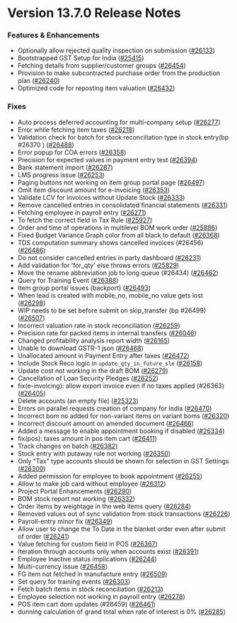 # Version 13.7.0 Release Notes

### Features & Enhancements
- Optionally allow rejected quality inspection on submission ([#26133](https://github.com/frappe/Goldfish/pull/26133))
- Bootstrapped GST Setup for India ([#25415](https://github.com/frappe/Goldfish/pull/25415))
- Fetching details from supplier/customer groups ([#26454](https://github.com/frappe/Goldfish/pull/26454))
- Provision to make subcontracted purchase order from the production plan ([#26240](https://github.com/frappe/Goldfish/pull/26240))
- Optimized code for reposting item valuation ([#26432](https://github.com/frappe/Goldfish/pull/26432))

### Fixes
- Auto process deferred accounting for multi-company setup ([#26277](https://github.com/frappe/Goldfish/pull/26277))
- Error while fetching item taxes ([#26218](https://github.com/frappe/Goldfish/pull/26218))
- Validation check for batch for stock reconciliation type in stock entry(bp #26370 ) ([#26488](https://github.com/frappe/Goldfish/pull/26488))
- Error popup for COA errors ([#26358](https://github.com/frappe/Goldfish/pull/26358))
- Precision for expected values in payment entry test ([#26394](https://github.com/frappe/Goldfish/pull/26394))
- Bank statement import ([#26287](https://github.com/frappe/Goldfish/pull/26287))
- LMS progress issue ([#26253](https://github.com/frappe/Goldfish/pull/26253))
- Paging buttons not working on item group portal page ([#26497](https://github.com/frappe/Goldfish/pull/26497))
- Omit item discount amount for e-invoicing ([#26353](https://github.com/frappe/Goldfish/pull/26353))
- Validate LCV for Invoices without Update Stock ([#26333](https://github.com/frappe/Goldfish/pull/26333))
- Remove cancelled entries in consolidated financial statements ([#26331](https://github.com/frappe/Goldfish/pull/26331))
- Fetching employee in payroll entry ([#26271](https://github.com/frappe/Goldfish/pull/26271))
- To fetch the correct field in Tax Rule ([#25927](https://github.com/frappe/Goldfish/pull/25927))
- Order and time of operations in multilevel BOM work order ([#25886](https://github.com/frappe/Goldfish/pull/25886))
- Fixed Budget Variance Graph color from all black to default ([#26368](https://github.com/frappe/Goldfish/pull/26368))
- TDS computation summary shows cancelled invoices (#26456) ([#26486](https://github.com/frappe/Goldfish/pull/26486))
- Do not consider cancelled entries in party dashboard ([#26231](https://github.com/frappe/Goldfish/pull/26231))
- Add validation for 'for_qty' else throws errors ([#25829](https://github.com/frappe/Goldfish/pull/25829))
- Move the rename abbreviation job to long queue (#26434) ([#26462](https://github.com/frappe/Goldfish/pull/26462))
- Query for Training Event ([#26388](https://github.com/frappe/Goldfish/pull/26388))
- Item group portal issues (backport) ([#26493](https://github.com/frappe/Goldfish/pull/26493))
- When lead is created with mobile_no, mobile_no value gets lost ([#26298](https://github.com/frappe/Goldfish/pull/26298))
- WIP needs to be set before submit on skip_transfer (bp #26499) ([#26507](https://github.com/frappe/Goldfish/pull/26507))
- Incorrect valuation rate in stock reconciliation ([#26259](https://github.com/frappe/Goldfish/pull/26259))
- Precision rate for packed items in internal transfers ([#26046](https://github.com/frappe/Goldfish/pull/26046))
- Changed profitability analysis report width ([#26165](https://github.com/frappe/Goldfish/pull/26165))
- Unable to download GSTR-1 json ([#26468](https://github.com/frappe/Goldfish/pull/26468))
- Unallocated amount in Payment Entry after taxes ([#26472](https://github.com/frappe/Goldfish/pull/26472))
- Include Stock Reco logic in `update_qty_in_future_sle` ([#26158](https://github.com/frappe/Goldfish/pull/26158))
- Update cost not working in the draft BOM ([#26279](https://github.com/frappe/Goldfish/pull/26279))
- Cancellation of Loan Security Pledges ([#26252](https://github.com/frappe/Goldfish/pull/26252))
- fix(e-invoicing): allow export invoice even if no taxes applied (#26363) ([#26405](https://github.com/frappe/Goldfish/pull/26405))
- Delete accounts (an empty file) ([#25323](https://github.com/frappe/Goldfish/pull/25323))
- Errors on parallel requests creation of company for India  ([#26470](https://github.com/frappe/Goldfish/pull/26470))
- Incorrect bom no added for non-variant items on variant boms ([#26320](https://github.com/frappe/Goldfish/pull/26320))
- Incorrect discount amount on amended document ([#26466](https://github.com/frappe/Goldfish/pull/26466))
- Added a message to enable appointment booking if disabled ([#26334](https://github.com/frappe/Goldfish/pull/26334))
- fix(pos): taxes amount in pos item cart ([#26411](https://github.com/frappe/Goldfish/pull/26411))
- Track changes on batch ([#26382](https://github.com/frappe/Goldfish/pull/26382))
- Stock entry with putaway rule not working ([#26350](https://github.com/frappe/Goldfish/pull/26350))
- Only "Tax" type accounts should be shown for selection in GST Settings ([#26300](https://github.com/frappe/Goldfish/pull/26300))
- Added permission for employee to book appointment ([#26255](https://github.com/frappe/Goldfish/pull/26255))
- Allow to make job card without employee ([#26312](https://github.com/frappe/Goldfish/pull/26312))
- Project Portal Enhancements ([#26290](https://github.com/frappe/Goldfish/pull/26290))
- BOM stock report not working ([#26332](https://github.com/frappe/Goldfish/pull/26332))
- Order Items by weightage in the web items query ([#26284](https://github.com/frappe/Goldfish/pull/26284))
- Removed values out of sync validation from stock transactions ([#26226](https://github.com/frappe/Goldfish/pull/26226))
- Payroll-entry minor fix ([#26349](https://github.com/frappe/Goldfish/pull/26349))
- Allow user to change the To Date in the blanket order even after submit of order ([#26241](https://github.com/frappe/Goldfish/pull/26241))
- Value fetching for custom field in POS ([#26367](https://github.com/frappe/Goldfish/pull/26367))
- Iteration through accounts only when accounts exist ([#26391](https://github.com/frappe/Goldfish/pull/26391))
- Employee Inactive status implications ([#26244](https://github.com/frappe/Goldfish/pull/26244))
- Multi-currency issue ([#26458](https://github.com/frappe/Goldfish/pull/26458))
- FG item not fetched in manufacture entry ([#26509](https://github.com/frappe/Goldfish/pull/26509))
- Set query for training events ([#26303](https://github.com/frappe/Goldfish/pull/26303))
- Fetch batch items in stock reconciliation ([#26213](https://github.com/frappe/Goldfish/pull/26213))
- Employee selection not working in payroll entry ([#26278](https://github.com/frappe/Goldfish/pull/26278))
- POS item cart dom updates (#26459) ([#26461](https://github.com/frappe/Goldfish/pull/26461))
- dunning calculation of grand total when rate of interest is 0% ([#26285](https://github.com/frappe/Goldfish/pull/26285))